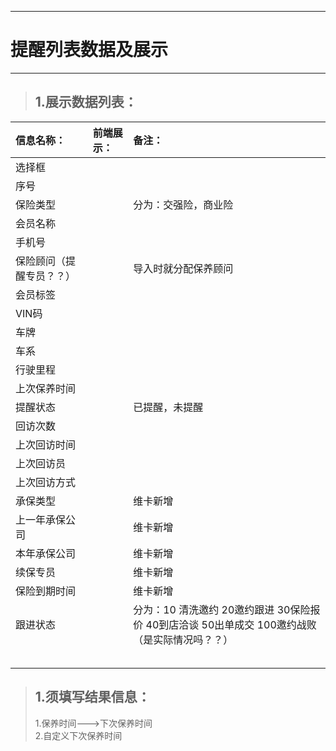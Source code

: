 
---

# 提醒列表数据及展示

---

> ## 1.展示数据列表：

| **信息名称：** | **前端展示：** | **备注：** |
| :--- | :--- | :--- |
| 选择框 |  |  |
| 序号 |  |  |
| 保险类型 |  | 分为：交强险，商业险 |
| 会员名称 |  |  |
| 手机号 |  |  |
| 保险顾问（提醒专员？？） |  | 导入时就分配保养顾问 |
| 会员标签 |  |  |
| VIN码 |  |  |
| 车牌 |  |  |
| 车系 |  |  |
| 行驶里程 |  |  |
| 上次保养时间 |  |  |
| 提醒状态 |  | 已提醒，未提醒 |
| 回访次数 |  |  |
| 上次回访时间 |  |  |
| 上次回访员 |  |  |
| 上次回访方式 |  |  |
| 承保类型 |  | 维卡新增 |
| 上一年承保公司 |  | 维卡新增 |
| 本年承保公司 |  | 维卡新增 |
| 续保专员 |  | 维卡新增 |
| 保险到期时间 |  | 维卡新增 |
| 跟进状态 |  | 分为：10 清洗邀约 20邀约跟进 30保险报价 40到店洽谈 50出单成交  100邀约战败（是实际情况吗？？） |
|  |  |  |
|  |  |  |
|  |  |  |
|  |  |  |
|  |  |  |

> ## 1.须填写结果信息：
>
> 1.保养时间---&gt;下次保养时间  
> 2.自定义下次保养时间



